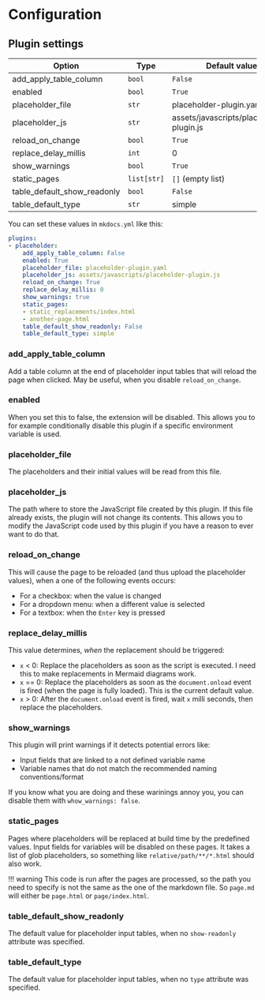 # Configuration

## Plugin settings

Option | Type | Default value
---|---|---
add_apply_table_column | `bool` | `False`
enabled | `bool` | `True`
placeholder_file | `str` | placeholder-plugin.yaml
placeholder_js | `str` | assets/javascripts/placeholder-plugin.js
reload_on_change | `bool` | `True`
replace_delay_millis | `int` | 0
show_warnings | `bool` | `True`
static_pages | `list[str]` | `[]` (empty list)
table_default_show_readonly | `bool` | `False`
table_default_type | `str` | simple

You can set these values in `mkdocs.yml` like this:

```yaml
plugins:
- placeholder:
    add_apply_table_column: False
    enabled: True
    placeholder_file: placeholder-plugin.yaml
    placeholder_js: assets/javascripts/placeholder-plugin.js
    reload_on_change: True
    replace_delay_millis: 0
    show_warnings: true
    static_pages:
    - static_replacements/index.html
    - another-page.html
    table_default_show_readonly: False
    table_default_type: simple
```

### add_apply_table_column

Add a table column at the end of placeholder input tables that will reload the page when clicked.
May be useful, when you disable `reload_on_change`.

### enabled

When you set this to false, the extension will be disabled.
This allows you to for example conditionally disable this plugin if a specific environment variable is used.

### placeholder_file

The placeholders and their initial values will be read from this file.

### placeholder_js

The path where to store the JavaScript file created by this plugin.
If this file already exists, the plugin will not change its contents.
This allows you to modify the JavaScript code used by this plugin if you have a reason to ever want to do that.

### reload_on_change

This will cause the page to be reloaded (and thus upload the placeholder values), when a one of the following events occurs:

- For a checkbox: when the value is changed
- For a dropdown menu: when a different value is selected
- For a textbox: when the `Enter` key is pressed

### replace_delay_millis

This value determines, *when* the replacement should be triggered:

- `x` < 0: Replace the placeholders as soon as the script is executed. I need this to make replacements in Mermaid diagrams work.
- `x` == 0: Replace the placeholders as soon as the `document.onload` event is fired (when the page is fully loaded). This is the current default value.
- `x` > 0: After the `document.onload` event is fired, wait `x` milli seconds, then replace the placeholders.

### show_warnings

This plugin will print warnings if it detects potential errors like:

- Input fields that are linked to a not defined variable name
- Variable names that do not match the recommended naming conventions/format

If you know what you are doing and these warinings annoy you, you can disable them with `whow_warnings: false`.

### static_pages

Pages where placeholders will be replaced at build time by the predefined values.
Input fields for variables will be disabled on these pages.
It takes a list of glob placeholders, so something like `relative/path/**/*.html` should also work.

!!! warning
    This code is run after the pages are processed, so the path you need to specify is not the same as the one of the markdown file.
    So `page.md` will either be `page.html` or `page/index.html`.

### table_default_show_readonly

The default value for placeholder input tables, when no `show-readonly` attribute was specified.

### table_default_type

The default value for placeholder input tables, when no `type` attribute was specified.
